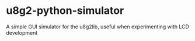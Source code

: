 # u8g2-python-simulator
A simple GUI simulator for the u8g2lib, useful when experimenting with LCD development
